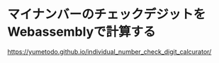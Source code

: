 ﻿# マイナンバーのチェックデジットをWebassemblyで計算する

https://yumetodo.github.io/individual_number_check_digit_calcurator/
